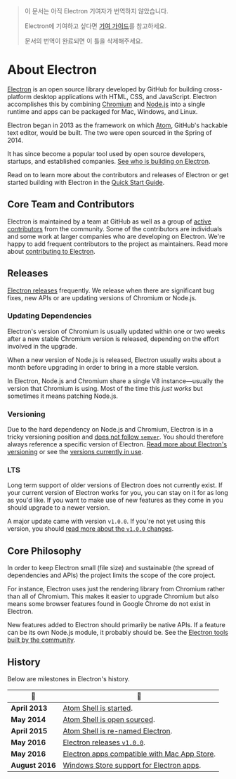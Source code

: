 > 이 문서는 아직 Electron 기여자가 번역하지 않았습니다.
>
> Electron에 기여하고 싶다면 [기여 가이드](https://github.com/electron/electron/blob/master/CONTRIBUTING-ko.md)를
> 참고하세요.
>
> 문서의 번역이 완료되면 이 틀을 삭제해주세요.

# About Electron

[Electron](http://electron.atom.io) is an open source library developed by GitHub for building cross-platform desktop applications with HTML, CSS, and JavaScript. Electron accomplishes this by combining [Chromium](https://www.chromium.org/Home) and [Node.js](https://nodejs.org) into a single runtime and apps can be packaged for Mac, Windows, and Linux.

Electron began in 2013 as the framework on which [Atom](https://atom.io), GitHub's hackable text editor, would be built. The two were open sourced in the Spring of 2014.

It has since become a popular tool used by open source developers, startups, and established companies. [See who is building on Electron](/apps).

Read on to learn more about the contributors and releases of Electron or get started building with Electron in the [Quick Start Guide](../quick-start).

## Core Team and Contributors

Electron is maintained by a team at GitHub as well as a group of [active contributors](https://github.com/electron/electron/graphs/contributors) from the community. Some of the contributors are individuals and some work at larger companies who are developing on Electron. We're happy to add frequent contributors to the project as maintainers. Read more about [contributing to Electron](https://github.com/electron/electron/blob/master/CONTRIBUTING.md).

## Releases

[Electron releases](https://github.com/electron/electron/releases) frequently. We release when there are significant bug fixes, new APIs or are updating versions of Chromium or Node.js.

### Updating Dependencies

Electron's version of Chromium is usually updated within one or two weeks after a new stable Chromium version is released, depending on the effort involved in the upgrade.

When a new version of Node.js is released, Electron usually waits about a month before upgrading in order to bring in a more stable version.

In Electron, Node.js and Chromium share a single V8 instance—usually the version that Chromium is using. Most of the time this _just works_ but sometimes it means patching Node.js.


### Versioning

Due to the hard dependency on Node.js and Chromium, Electron is in a tricky versioning position and [does not follow `semver`](http://semver.org). You should therefore always reference a specific version of Electron. [Read more about Electron's versioning](http://electron.atom.io/docs/tutorial/electron-versioning/) or see the [versions currently in use](https://electron.atom.io/#electron-versions).

### LTS

Long term support of older versions of Electron does not currently exist. If your current version of Electron works for you, you can stay on it for as long as you'd like. If you want to make use of new features as they come in you should upgrade to a newer version.

A major update came with version `v1.0.0`. If you're not yet using this version, you should [read more about the `v1.0.0` changes](http://electron.atom.io/blog/2016/05/11/electron-1-0).

## Core Philosophy

In order to keep Electron small (file size) and sustainable (the spread of dependencies and APIs) the project limits the scope of the core project.

For instance, Electron uses just the rendering library from Chromium rather than all of Chromium. This makes it easier to upgrade Chromium but also means some browser features found in Google Chrome do not exist in Electron.

New features added to Electron should primarily be native APIs. If a feature can be its own Node.js module, it probably should be. See the [Electron tools built by the community](http://electron.atom.io/community).

## History

Below are milestones in Electron's history.

| :calendar: | :tada: |
| --- | --- |
| **April 2013**| [Atom Shell is started](https://github.com/electron/electron/commit/6ef8875b1e93787fa9759f602e7880f28e8e6b45).|
| **May 2014** | [Atom Shell is open sourced](http://blog.atom.io/2014/05/06/atom-is-now-open-source.html). |
| **April 2015** | [Atom Shell is re-named Electron](https://github.com/electron/electron/pull/1389). |
| **May 2016** | [Electron releases `v1.0.0`](http://electron.atom.io/blog/2016/05/11/electron-1-0).|
| **May 2016** | [Electron apps compatible with Mac App Store](http://electron.atom.io/docs/tutorial/mac-app-store-submission-guide).|
| **August 2016** | [Windows Store support for Electron apps](http://electron.atom.io/docs/tutorial/windows-store-guide).|
